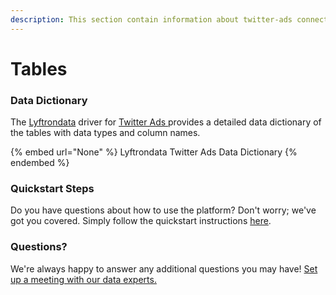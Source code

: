 ```yaml
---
description: This section contain information about twitter-ads connector tables information
---
```


# Tables

### Data Dictionary

The [Lyftrondata](https://www.lyftrondata.com/) driver for [Twitter Ads](None/)[ ](https://www.lyftrondata.com/integration/twitter-ads/)provides a detailed data dictionary of the tables with data types and column names.

{% embed url="None" %}
Lyftrondata Twitter Ads Data Dictionary
{% endembed %}

### Quickstart Steps

Do you have questions about how to use the platform? Don't worry; we've got you covered. Simply follow the quickstart instructions [here](../README.md).

### Questions? <a href="#questions" id="questions"></a>

We're always happy to answer any additional questions you may have! [Set up a meeting with our data experts.](https://www.lyftrondata.com/book-a-meeting/)

